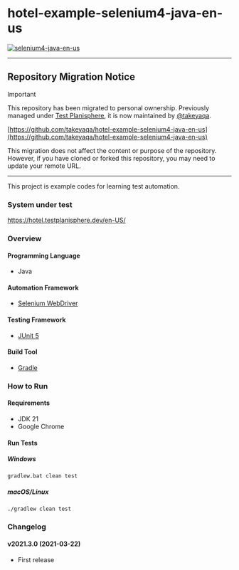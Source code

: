 # hotel-example-selenium4-java-en-us

[![selenium4-java-en-us](https://github.com/takeyaqa/hotel-example-selenium4-java-en-us/actions/workflows/test.yml/badge.svg)](https://github.com/takeyaqa/hotel-example-selenium4-java-en-us/actions/workflows/test.yml)

---

## Repository Migration Notice

> [!IMPORTANT]
> This repository has been migrated to personal ownership. Previously managed under [Test Planisphere](https://github.com/testplanisphere), it is now maintained by [@takeyaqa](https://github.com/takeyaqa).
>
> [https://github.com/takeyaqa/hotel-example-selenium4-java-en-us](https://github.com/takeyaqa/hotel-example-selenium4-java-en-us)
>
> This migration does not affect the content or purpose of the repository. However, if you have cloned or forked this repository, you may need to update your remote URL.

---

This project is example codes for learning test automation.

### System under test

https://hotel.testplanisphere.dev/en-US/

### Overview

#### Programming Language

* Java

#### Automation Framework

* [Selenium WebDriver](https://www.selenium.dev/)

#### Testing Framework

* [JUnit 5](https://junit.org/junit5/)

#### Build Tool

* [Gradle](https://gradle.org/)

### How to Run

#### Requirements

* JDK 21
* Google Chrome

#### Run Tests

##### Windows

```
gradlew.bat clean test
```

##### macOS/Linux

```
./gradlew clean test
```

### Changelog

#### v2021.3.0 (2021-03-22)

* First release
